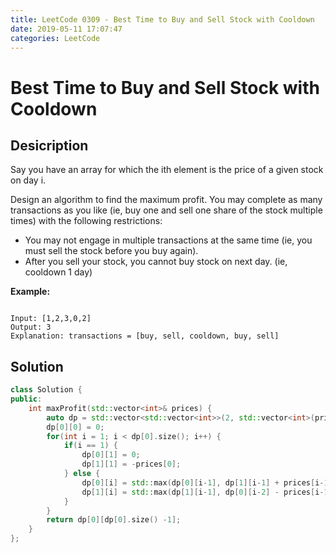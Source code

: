 ```yaml
---
title: LeetCode 0309 - Best Time to Buy and Sell Stock with Cooldown
date: 2019-05-11 17:07:47
categories: LeetCode
---
```

# Best Time to Buy and Sell Stock with Cooldown

<!--more-->

## Desicription

Say you have an array for which the ith element is the price of a given stock on day i.

Design an algorithm to find the maximum profit. You may complete as many transactions as you like (ie, buy one and sell one share of the stock multiple times) with the following restrictions:

- You may not engage in multiple transactions at the same time (ie, you must sell the stock before you buy again).
- After you sell your stock, you cannot buy stock on next day. (ie, cooldown 1 day)

**Example:**

```

Input: [1,2,3,0,2]
Output: 3 
Explanation: transactions = [buy, sell, cooldown, buy, sell]

```

## Solution

```cpp
class Solution {
public:
    int maxProfit(std::vector<int>& prices) {
        auto dp = std::vector<std::vector<int>>(2, std::vector<int>(prices.size() + 1, INT_MIN));
        dp[0][0] = 0;
        for(int i = 1; i < dp[0].size(); i++) {
            if(i == 1) {
                dp[0][1] = 0;
                dp[1][1] = -prices[0];
            } else {
                dp[0][i] = std::max(dp[0][i-1], dp[1][i-1] + prices[i-1]);
                dp[1][i] = std::max(dp[1][i-1], dp[0][i-2] - prices[i-1]);
            }
        }
        return dp[0][dp[0].size() -1];
    }
};
```
